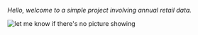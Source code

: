 *Hello, welcome to a simple project involving annual retail data.*

![let me know if there's no picture showing](https://www.oracle.com/a/ocom/img/rc24inline-how-retailers-can-benefit-from-data-analytics-888x450.svg)
